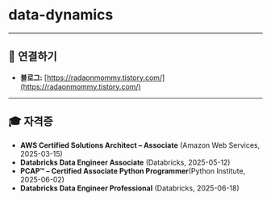 # data-dynamics
---

## 🔗 연결하기
* **블로그:** [https://radaonmommy.tistory.com/](https://radaonmommy.tistory.com/)

---

## 🎓 자격증
*  **AWS Certified Solutions Architect – Associate** (Amazon Web Services, 2025-03-15)
*  **Databricks Data Engineer Associate** (Databricks, 2025-05-12)
*  **PCAP™ – Certified Associate Python Programmer**(Python Institute, 2025-06-02)
*  **Databricks Data Engineer Professional** (Databricks, 2025-06-18)
